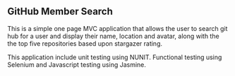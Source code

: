 GitHub Member Search
--------------------

This is a simple one page MVC application that allows the user to search git hub for a user and 
display their name, location and avatar, along with the the top five repositories based upon stargazer rating.

This application include unit testing using NUNIT. Functional testing using Selenium and Javascript testing using Jasmine.